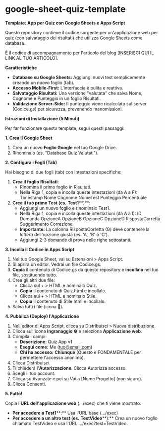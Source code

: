 # google-sheet-quiz-template

**Template: App per Quiz con Google Sheets e Apps Script**

Questo repository contiene il codice sorgente per un'applicazione web per quiz (con salvataggio dei risultati) che utilizza Google Sheets come database.

È il codice di accompagnamento per l'articolo del blog \[INSERISCI QUI IL LINK AL TUO ARTICOLO\].

**Caratteristiche**

*   **Database su Google Sheets:** Aggiungi nuovi test semplicemente creando un nuovo foglio (tab).
*   **Accesso Mobile-First:** L'interfaccia è pulita e reattiva.
*   **Salvataggio Risultati:** Una versione "valutata" che salva Nome, Cognome e Punteggio in un foglio Risultati.
*   **Validazione Server-Side:** Il punteggio viene ricalcolato sul server (Codice.gs) per sicurezza, prevenendo manomissioni.

**Istruzioni di Installazione (5 Minuti)**

Per far funzionare questo template, segui questi passaggi:

**1. Crea il Google Sheet**

1.  Crea un nuovo **Foglio Google** nel tuo Google Drive.
2.  Rinominalo (es. "Database Quiz Valutati").

**2. Configura i Fogli (Tab)**

Hai bisogno di due fogli (tab) con intestazioni specifiche:

1.  **Crea il foglio** **Risultati**:
    *   Rinomina il primo foglio in Risultati.
    *   Nella Riga 1, copia e incolla queste intestazioni (da A a F): Timestamp Nome Cognome NomeTest Punteggio Percentuale
2.  **Crea il tuo primo Test (es.** **Test1****)**:
    *   Aggiungi un nuovo foglio e rinominalo Test1.
    *   Nella Riga 1, copia e incolla queste intestazioni (da A a I): ID Domanda OpzioneA OpzioneB OpzioneC OpzioneD RispostaCorretta Suggerimento Correzione
    *   **Importante:** La colonna RispostaCorretta (G) deve contenere la *lettera* dell'opzione giusta (es. 'A', 'B' o 'C').
    *   Aggiungi 2-3 domande di prova nelle righe sottostanti.

**3. Incolla il Codice in Apps Script**

1.  Nel tuo Google Sheet, vai su Estensioni > Apps Script.
2.  Si aprirà un editor. Vedrai un file Codice.gs.
3.  **Copia** il contenuto di Codice.gs da questo repository e **incollalo** nel tuo file, sostituendo tutto.
4.  Crea gli altri due file:
    *   Clicca sul + > HTML e nominalo Quiz.
    *   **Copia** il contenuto di Quiz.html e incollalo.
    *   Clicca sul + > HTML e nominalo Stile.
    *   **Copia** il contenuto di Stile.html e incollalo.
5.  Salva tutti i file (icona 💾).

**4. Pubblica (Deploy) l'Applicazione**

1.  Nell'editor di Apps Script, clicca su Distribuisci > Nuova distribuzione.
2.  Clicca sull'icona **Ingranaggio ⚙️** e seleziona **Applicazione web**.
3.  Compila i campi:
    *   **Descrizione:** Quiz App v1
    *   **Esegui come:** Me (tuo@email.com)
    *   **Chi ha accesso:** **Chiunque** (Questo è FONDAMENTALE per permettere l'accesso anonimo).
4.  Clicca Distribuisci.
5.  Ti chiederà l'**Autorizzazione**. Clicca Autorizza accesso.
6.  Scegli il tuo account.
7.  Clicca su Avanzate e poi su Vai a \[Nome Progetto\] (non sicuro).
8.  Clicca Consenti.

**5. Fatto\!**

Copia l'**URL dell'applicazione web** (.../exec) che ti viene mostrato.

*   **Per accedere a** **Test1****:** Usa l'URL base (.../exec)
*   **Per accedere a un altro test (es.** **TestVideo****):** Crea un nuovo foglio chiamato TestVideo e usa l'URL .../exec?test=TestVideo.

```
